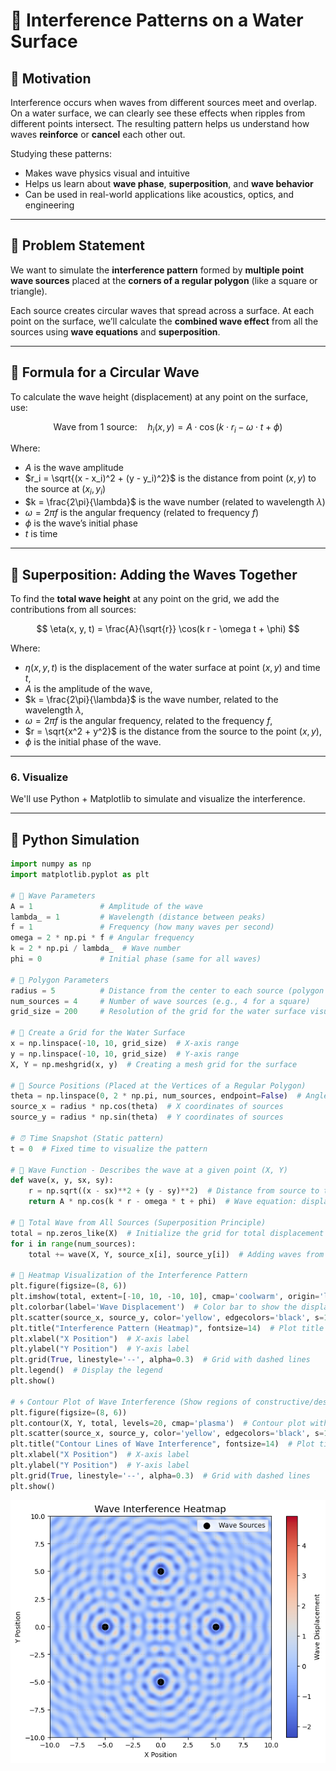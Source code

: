 # 🌊 Interference Patterns on a Water Surface

## 🎯 Motivation

Interference occurs when waves from different sources meet and overlap. On a water surface, we can clearly see these effects when ripples from different points intersect. The resulting pattern helps us understand how waves **reinforce** or **cancel** each other out.

Studying these patterns:

* Makes wave physics visual and intuitive
* Helps us learn about **wave phase**, **superposition**, and **wave behavior**
* Can be used in real-world applications like acoustics, optics, and engineering

---

## 📌 Problem Statement

We want to simulate the **interference pattern** formed by **multiple point wave sources** placed at the **corners of a regular polygon** (like a square or triangle).

Each source creates circular waves that spread across a surface. At each point on the surface, we’ll calculate the **combined wave effect** from all the sources using **wave equations** and **superposition**.

---

## 📐 Formula for a Circular Wave

To calculate the wave height (displacement) at any point on the surface, use:

$$
\text{Wave from 1 source:} \quad h_i(x, y) = A \cdot \cos(k \cdot r_i - \omega \cdot t + \phi)
$$

Where:

* $A$ is the wave amplitude
* $r_i = \sqrt{(x - x_i)^2 + (y - y_i)^2}$ is the distance from point $(x, y)$ to the source at $(x_i, y_i)$
* $k = \frac{2\pi}{\lambda}$ is the wave number (related to wavelength $\lambda$)
* $\omega = 2\pi f$ is the angular frequency (related to frequency $f$)
* $\phi$ is the wave’s initial phase
* $t$ is time

---

## 🔗 Superposition: Adding the Waves Together

To find the **total wave height** at any point on the grid, we add the contributions from all sources:

$$
\eta(x, y, t) = \frac{A}{\sqrt{r}} \cos(k r - \omega t + \phi)
$$

Where:

* $\eta(x, y, t)$ is the displacement of the water surface at point $(x, y)$ and time $t$,
* $A$ is the amplitude of the wave,
* $k = \frac{2\pi}{\lambda}$ is the wave number, related to the wavelength $\lambda$,
* $\omega = 2\pi f$ is the angular frequency, related to the frequency $f$,
* $r = \sqrt{x^2 + y^2}$ is the distance from the source to the point $(x, y)$,
* $\phi$ is the initial phase of the wave.


---
### 6. **Visualize**
We'll use Python + Matplotlib to simulate and visualize the interference.

---

## 🧪 Python Simulation

```python
import numpy as np
import matplotlib.pyplot as plt

# 🌊 Wave Parameters
A = 1               # Amplitude of the wave
lambda_ = 1         # Wavelength (distance between peaks)
f = 1               # Frequency (how many waves per second)
omega = 2 * np.pi * f # Angular frequency
k = 2 * np.pi / lambda_  # Wave number
phi = 0             # Initial phase (same for all waves)

# 📐 Polygon Parameters
radius = 5          # Distance from the center to each source (polygon size)
num_sources = 4     # Number of wave sources (e.g., 4 for a square)
grid_size = 200     # Resolution of the grid for the water surface visualization

# 🎯 Create a Grid for the Water Surface
x = np.linspace(-10, 10, grid_size)  # X-axis range
y = np.linspace(-10, 10, grid_size)  # Y-axis range
X, Y = np.meshgrid(x, y)  # Creating a mesh grid for the surface

# 📍 Source Positions (Placed at the Vertices of a Regular Polygon)
theta = np.linspace(0, 2 * np.pi, num_sources, endpoint=False)  # Angle positions of the sources
source_x = radius * np.cos(theta)  # X coordinates of sources
source_y = radius * np.sin(theta)  # Y coordinates of sources

# ⏰ Time Snapshot (Static pattern)
t = 0  # Fixed time to visualize the pattern

# 🌊 Wave Function - Describes the wave at a given point (X, Y)
def wave(x, y, sx, sy):
    r = np.sqrt((x - sx)**2 + (y - sy)**2)  # Distance from source to the point
    return A * np.cos(k * r - omega * t + phi)  # Wave equation: displacement based on distance

# 🌊 Total Wave from All Sources (Superposition Principle)
total = np.zeros_like(X)  # Initialize the grid for total displacement
for i in range(num_sources):
    total += wave(X, Y, source_x[i], source_y[i])  # Adding waves from all sources

# 🌈 Heatmap Visualization of the Interference Pattern
plt.figure(figsize=(8, 6))
plt.imshow(total, extent=[-10, 10, -10, 10], cmap='coolwarm', origin='lower')  # Heatmap of wave displacement
plt.colorbar(label='Wave Displacement')  # Color bar to show the displacement range
plt.scatter(source_x, source_y, color='yellow', edgecolors='black', s=100, label='Sources')  # Mark sources
plt.title("Interference Pattern (Heatmap)", fontsize=14)  # Plot title
plt.xlabel("X Position")  # X-axis label
plt.ylabel("Y Position")  # Y-axis label
plt.grid(True, linestyle='--', alpha=0.3)  # Grid with dashed lines
plt.legend()  # Display the legend
plt.show()

# 🌀 Contour Plot of Wave Interference (Show regions of constructive/destructive interference)
plt.figure(figsize=(8, 6))
plt.contour(X, Y, total, levels=20, cmap='plasma')  # Contour plot with wave levels
plt.scatter(source_x, source_y, color='yellow', edgecolors='black', s=100)  # Mark sources
plt.title("Contour Lines of Wave Interference", fontsize=14)  # Plot title
plt.xlabel("X Position")  # X-axis label
plt.ylabel("Y Position")  # Y-axis label
plt.grid(True, linestyle='--', alpha=0.3)  # Grid with dashed lines
plt.show()
```
![alt text](image-2.png)
